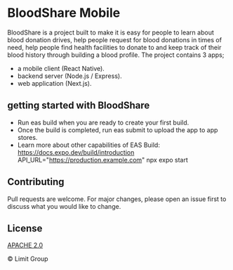 # BloodShare Mobile

BloodShare is a project built to make it is easy for people to learn about blood donation drives, help people request for blood donations in times of need, help people find health facilities to donate to and keep track of their blood history through building a blood profile.
The project contains 3 apps; 
- a mobile client (React Native).
- backend server (Node.js / Express).
- web application (Next.js).

## getting started with BloodShare

- Run eas build when you are ready to create your first build.
- Once the build is completed, run eas submit to upload the app to app stores.
- Learn more about other capabilities of EAS Build: https://docs.expo.dev/build/introduction
API_URL="https://production.example.com" npx expo start

## Contributing

Pull requests are welcome. For major changes, please open an issue first
to discuss what you would like to change.

## License

[APACHE 2.0](https://github.com/limit-group/bloodshare/blob/main/LICENSE)


&copy; Limit Group 